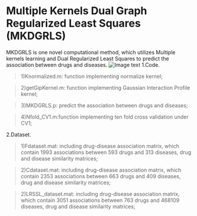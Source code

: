 Multiple Kernels Dual Graph Regularized Least Squares (MKDGRLS)
=================
MKDGRLS is one novel computational method, which utilizes Multiple kernels learning and Dual Regularized Least Squares to predict the association between drugs and diseases.
![Image text](http://yhpjc.vip/download/MKDGRLS/mkdgrls_flow.jpg)
1.Code.
>1)Knormalized.m: function implementing normalize kernel;

>2)getGipKernel.m: function implementing Gaussian Interaction Profile kernel;

>3)MKDGRLS.p: predict the association between drugs and diseases;

>4)Nfold_CV1.m:function implementing ten fold cross validation under CV1;

2.Dataset.
>1)Fdataset.mat: including drug-disease association matrix, which contain 1993 associations between 593 drugs and 313 diseases, drug and disease similarity matrices;

>2)Cdataset.mat: including drug-disease association matrix, which contain 2353 associations between 663 drugs and 409 diseases, drug and disease similarity matrices;

>2)LRSSL_dataset.mat: including drug-disease association matrix, which contain 3051 associations between 763 drugs and 468109 diseases, drug and disease similarity matrices;
